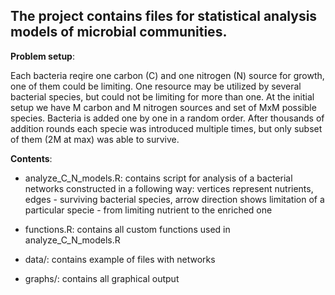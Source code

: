 ## The project contains files for statistical analysis models of microbial communities. 

**Problem setup**:

Each bacteria reqire one carbon (C) and one nitrogen (N) source for growth, one of them could be limiting. One resource may be utilized by several bacterial species, but could not be limiting for more than one. At the initial setup we have M carbon and M nitrogen sources and set of MxM possible species. Bacteria is added one by one in a random order. After thousands of addition rounds each specie was introduced multiple times, but only subset of them (2M at max) was able to survive.

**Contents**:
 * analyze_C_N_models.R:
contains script for analysis of a bacterial networks constructed in a following way: vertices represent nutrients,
                       edges - surviving bacterial species, arrow direction shows limitation of a particular specie - from limiting
                       nutrient to the enriched one

 * functions.R: 
contains all custom functions used in analyze_C_N_models.R

 * data/:
contains example of files with networks

 * graphs/:
contains all graphical output
